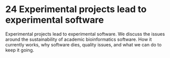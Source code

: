 # 24 Experimental projects lead to experimental software

Experimental projects lead to experimental software. We discuss the issues around the sustainability of academic bioinformatics software. How it currently works, why software dies, quality issues, and what we can do to keep it going.

